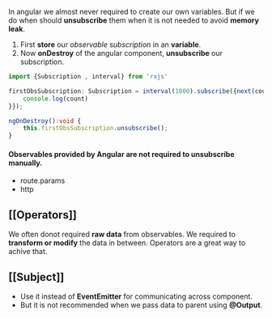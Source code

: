In angular we almost never required to create our own variables. But if we do when should **unsubscribe** them when it is not needed to avoid **memory leak**.

1. First **store** our *observable subscription* in an **variable**.
 2. Now **onDestroy** of the angular component, **unsubscribe** our subscription. 

```ts
import {Subscription , interval} from 'rxjs'

firstObsSubscription: Subscription = interval(1000).subscribe({next(count)=>{
	console.log(count)
}});

ngOnDestroy():void {
	this.firstObsSubscription.unsubscribe();
}


```

#### Observables provided by Angular are not required to unsubscribe manually.
- route.params
- http

## [[Operators]]
We often donot required **raw data** from observables. We required to **transform or modify** the data in between. Operators are a great way to achive that.   

## [[Subject]]
- Use it instead of **EventEmitter** for communicating across component.
- But it is not recommended when we pass data to parent using **@Output**.
